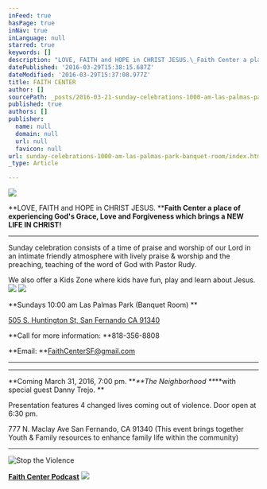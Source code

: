 ```yaml
---
inFeed: true
hasPage: true
inNav: true
inLanguage: null
starred: true
keywords: []
description: "LOVE, FAITH and HOPE in CHRIST JESUS.\_Faith Center a place of experiencing God's Grace, Love and Forgiveness which brings a NEW LIFE IN CHRIST!"
datePublished: '2016-03-29T15:38:15.687Z'
dateModified: '2016-03-29T15:37:08.977Z'
title: FAITH CENTER
author: []
sourcePath: _posts/2016-03-21-sunday-celebrations-1000-am-las-palmas-park-banquet-room.md
published: true
authors: []
publisher:
  name: null
  domain: null
  url: null
  favicon: null
url: sunday-celebrations-1000-am-las-palmas-park-banquet-room/index.html
_type: Article

---
```

![](https://the-grid-user-content.s3-us-west-2.amazonaws.com/3097cf59-83ea-47fb-9c4c-b7112bf0721c.jpg)

**LOVE, FAITH and HOPE in CHRIST JESUS. ****Faith Center a place of experiencing God's Grace, Love and Forgiveness which brings a NEW LIFE IN CHRIST!**

****

Sunday celebration consists of a time of praise and worship
of our Lord in an intimate friendly atmosphere with lively praise & worship and the preaching, teaching of the word of God with Pastor Rudy. 

We also offer a Kids Zone where kids have fun, play and learn about Jesus.
![](https://s3-us-west-2.amazonaws.com/the-grid-img/p/7e7af8aa411ef80338a2dcb7d6471f7a18fcf867.png)
![](https://imgflo.herokuapp.com/graph/vahj1ThiexotieMo/5145822b6d20f959a3083b87331e4e42/passthrough.png?height=438&input=https%3A%2F%2Fs3-us-west-2.amazonaws.com%2Fthe-grid-img%2Fp%2F03049f7475eaf34bc110a65b540a2875d18cee78.png&width=750)

**Sundays 10:00 am Las Palmas Park (Banquet Room) **

[505 S. Huntington St, San Fernando CA 91340][0]

**Call for more information: **818-356-8808

**Email: **FaithCenterSF@gmail.com

****

****

**Coming March 31, 2016, 7:00 pm. **_**The Neighborhood **_**with special guest Danny Trejo.   **

Presentation features 4 changed lives coming out of violence. Door open at 6:30 pm. 

777 N. Maclay Ave San Fernando, CA 91340  (This event brings together Youth & Family resources to enhance family life within the community)

****
![Stop the Violence ](https://the-grid-user-content.s3-us-west-2.amazonaws.com/8620ef0d-a2ff-432e-a0fa-b0ae9da7f9de.jpg)

**[Faith Center Podcast][1]**
![](https://s3-us-west-2.amazonaws.com/the-grid-img/p/7e39c1bfbe21ba28f4b0b4c26feea1b3cc74377d.jpg)

[0]: https://www.google.com/maps/place/505+S.+Huntington+St,+San+Fernando+CA+91340/@34.2857856,-118.4492502,3a,75y,263.47h,90t/data=!3m7!1e1!3m4!1sgDDWHj2nD5C7ZwMZ3zg2CQ!2e0!7i13312!8i6656!4b1!4m2!3m1!1s0x0:0x24eca5be609444eb!6m1!1e1
[1]: http://pastorrudy.podbean.com/